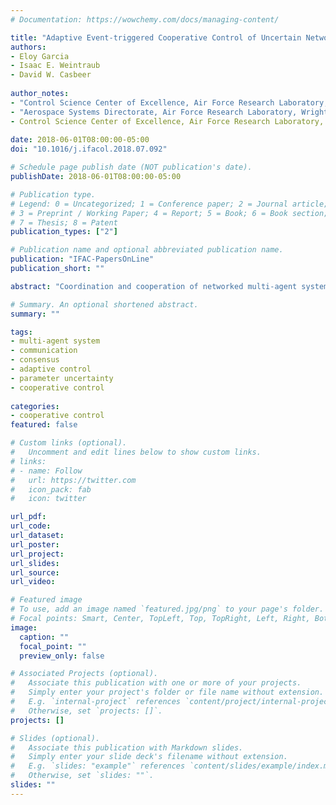 ```yaml
---
# Documentation: https://wowchemy.com/docs/managing-content/

title: "Adaptive Event-triggered Cooperative Control of Uncertain Networked Systems"
authors:
- Eloy Garcia
- Isaac E. Weintraub
- David W. Casbeer
  
author_notes:
- "Control Science Center of Excellence, Air Force Research Laboratory, Wright-Patterson AFB, OH 45433"
- "Aerospace Systems Directorate, Air Force Research Laboratory, Wright-Patterson AFB, OH 45433"
- Control Science Center of Excellence, Air Force Research Laboratory, Wright-Patterson AFB, OH 45433"
  
date: 2018-06-01T08:00:00-05:00
doi: "10.1016/j.ifacol.2018.07.092"

# Schedule page publish date (NOT publication's date).
publishDate: 2018-06-01T08:00:00-05:00

# Publication type.
# Legend: 0 = Uncategorized; 1 = Conference paper; 2 = Journal article;
# 3 = Preprint / Working Paper; 4 = Report; 5 = Book; 6 = Book section;
# 7 = Thesis; 8 = Patent
publication_types: ["2"]

# Publication name and optional abbreviated publication name.
publication: "IFAC-PapersOnLine"
publication_short: ""

abstract: "Coordination and cooperation of networked multi-agent systems is usually constrained by dynamic and communication limitations. In this work we consider the problem of distributed leader following of heterogeneous and uncertain multi-agent systems. Each agent or subsystem implements a local and completely decentralized adaptive controller in order to compensate for the uncertainty on its system parameters. At the inter-agent communication level and due to the limitations on broadcasting continuous signals, each agent employs a decentralized event-triggered multi-agent system (MAS) controller which tracks the state of the leader and reduces broadcasting of information. Hence, the two layer controller architecture provides a useful framework for the multiple agents to follow the leader in the presence of system uncertainties and absence of continuous exchange of information."

# Summary. An optional shortened abstract.
summary: ""

tags:
- multi-agent system
- communication
- consensus
- adaptive control
- parameter uncertainty
- cooperative control
  
categories:
- cooperative control
featured: false

# Custom links (optional).
#   Uncomment and edit lines below to show custom links.
# links:
# - name: Follow
#   url: https://twitter.com
#   icon_pack: fab
#   icon: twitter

url_pdf:
url_code:
url_dataset:
url_poster:
url_project:
url_slides:
url_source:
url_video:

# Featured image
# To use, add an image named `featured.jpg/png` to your page's folder. 
# Focal points: Smart, Center, TopLeft, Top, TopRight, Left, Right, BottomLeft, Bottom, BottomRight.
image:
  caption: ""
  focal_point: ""
  preview_only: false

# Associated Projects (optional).
#   Associate this publication with one or more of your projects.
#   Simply enter your project's folder or file name without extension.
#   E.g. `internal-project` references `content/project/internal-project/index.md`.
#   Otherwise, set `projects: []`.
projects: []

# Slides (optional).
#   Associate this publication with Markdown slides.
#   Simply enter your slide deck's filename without extension.
#   E.g. `slides: "example"` references `content/slides/example/index.md`.
#   Otherwise, set `slides: ""`.
slides: ""
---
```

